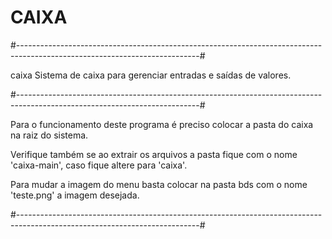 # CAIXA

#---------------------------------------------------------------------------------------------------------------------------#

  caixa
  Sistema de caixa para gerenciar entradas e saídas de valores.

#---------------------------------------------------------------------------------------------------------------------------#

Para o funcionamento deste programa é preciso colocar a pasta do caixa na raiz do sistema. 

Verifique também se ao extrair os arquivos a pasta fique com o nome 'caixa-main', caso fique altere para 'caixa'.

Para mudar a imagem do menu basta colocar na pasta bds com o nome 'teste.png' a imagem desejada.

#---------------------------------------------------------------------------------------------------------------------------#
